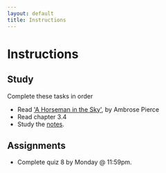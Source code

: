 ```yaml
---
layout: default
title: Instructions
---
```




# Instructions #

## Study

Complete these tasks in order

+ Read ['A Horseman in the Sky',](/Teaching/Examined/Ethics/Horseman.pdf) by Ambrose Pierce
+ Read chapter 3.4
+ Study the [notes](/Teaching/Examined/Ethics/Handout3).  



## Assignments

+ Complete quiz 8 by Monday @ 11:59pm.
